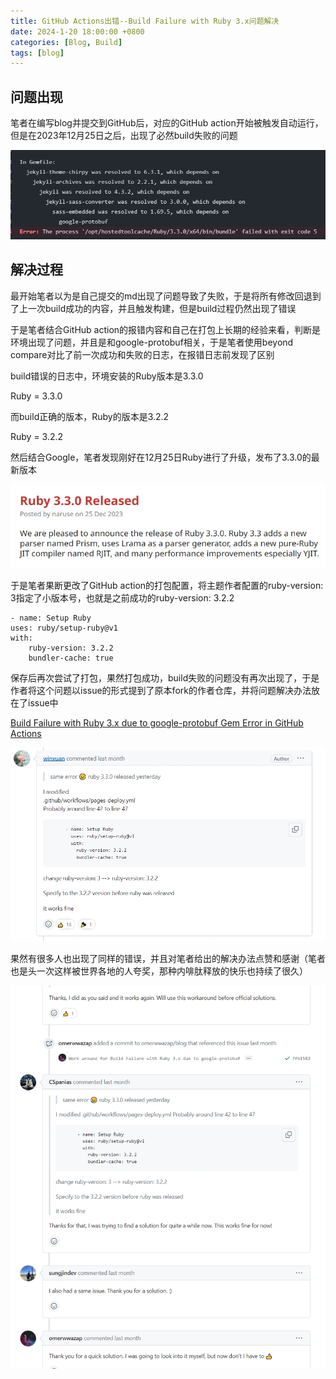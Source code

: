 ```yaml
---
title: GitHub Actions出错--Build Failure with Ruby 3.x问题解决
date: 2024-1-20 18:00:00 +0800
categories: [Blog, Build]
tags: [blog]
---
```


## 问题出现

笔者在编写blog并提交到GitHub后，对应的GitHub action开始被触发自动运行，但是在2023年12月25日之后，出现了必然build失败的问题

![截图](/assets/image/2024/1/20240120190517.png)

## 解决过程

最开始笔者以为是自己提交的md出现了问题导致了失败，于是将所有修改回退到了上一次build成功的内容，并且触发构建，但是build过程仍然出现了错误

于是笔者结合GitHub action的报错内容和自己在打包上长期的经验来看，判断是环境出现了问题，并且是和google-protobuf相关，于是笔者使用beyond compare对比了前一次成功和失败的日志，在报错日志前发现了区别

build错误的日志中，环境安装的Ruby版本是3.3.0

Ruby = 3.3.0

而build正确的版本，Ruby的版本是3.2.2

Ruby = 3.2.2

然后结合Google，笔者发现刚好在12月25日Ruby进行了升级，发布了3.3.0的最新版本

![截图](/assets/image/2024/1/20240120191516.png)


于是笔者果断更改了GitHub action的打包配置，将主题作者配置的ruby-version: 3指定了小版本号，也就是之前成功的ruby-version: 3.2.2

```
- name: Setup Ruby
uses: ruby/setup-ruby@v1
with:
    ruby-version: 3.2.2
    bundler-cache: true
```

保存后再次尝试了打包，果然打包成功，build失败的问题没有再次出现了，于是作者将这个问题以issue的形式提到了原本fork的作者仓库，并将问题解决办法放在了issue中 

[Build Failure with Ruby 3.x due to google-protobuf Gem Error in GitHub Actions](https://github.com/cotes2020/jekyll-theme-chirpy/issues/1429)

![截图](/assets/image/2024/1/20240120191958.png)

果然有很多人也出现了同样的错误，并且对笔者给出的解决办法点赞和感谢（笔者也是头一次这样被世界各地的人夸奖，那种内啡肽释放的快乐也持续了很久）

![截图](/assets/image/2024/1/20240120192234.png)